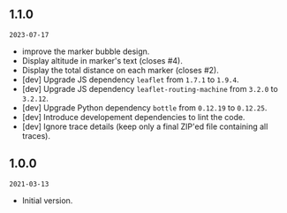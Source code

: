 ## 1.1.0

`2023-07-17`

- improve the marker bubble design.
- Display altitude in marker's text (closes #4).
- Display the total distance on each marker (closes #2).
- [dev] Upgrade JS dependency `leaflet` from `1.7.1` to `1.9.4`.
- [dev] Upgrade JS dependency `leaflet-routing-machine` from `3.2.0` to `3.2.12`.
- [dev] Upgrade Python dependency `bottle` from `0.12.19` to `0.12.25`.
- [dev] Introduce developement dependencies to lint the code.
- [dev] Ignore trace details (keep only a final ZIP'ed file containing all traces).

## 1.0.0

`2021-03-13`

- Initial version.
